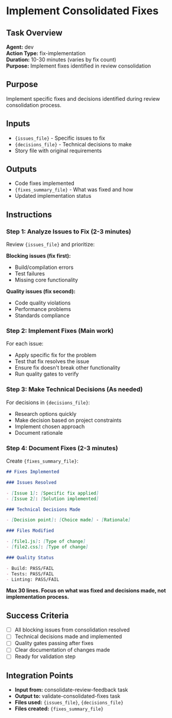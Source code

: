 # Implement Consolidated Fixes

## Task Overview

**Agent:** dev  
**Action Type:** fix-implementation  
**Duration:** 10-30 minutes (varies by fix count)  
**Purpose:** Implement fixes identified in review consolidation

## Purpose

Implement specific fixes and decisions identified during review consolidation process.

## Inputs

- `{issues_file}` - Specific issues to fix
- `{decisions_file}` - Technical decisions to make
- Story file with original requirements

## Outputs

- Code fixes implemented
- `{fixes_summary_file}` - What was fixed and how
- Updated implementation status

## Instructions

### Step 1: Analyze Issues to Fix (2-3 minutes)

Review `{issues_file}` and prioritize:

**Blocking issues (fix first):**

- Build/compilation errors
- Test failures
- Missing core functionality

**Quality issues (fix second):**

- Code quality violations
- Performance problems
- Standards compliance

### Step 2: Implement Fixes (Main work)

For each issue:

- Apply specific fix for the problem
- Test that fix resolves the issue
- Ensure fix doesn't break other functionality
- Run quality gates to verify

### Step 3: Make Technical Decisions (As needed)

For decisions in `{decisions_file}`:

- Research options quickly
- Make decision based on project constraints
- Implement chosen approach
- Document rationale

### Step 4: Document Fixes (2-3 minutes)

Create `{fixes_summary_file}`:

```markdown
## Fixes Implemented

### Issues Resolved

- [Issue 1]: [Specific fix applied]
- [Issue 2]: [Solution implemented]

### Technical Decisions Made

- [Decision point]: [Choice made] - [Rationale]

### Files Modified

- [file1.js]: [Type of change]
- [file2.css]: [Type of change]

### Quality Status

- Build: PASS/FAIL
- Tests: PASS/FAIL
- Linting: PASS/FAIL
```

**Max 30 lines. Focus on what was fixed and decisions made, not implementation process.**

## Success Criteria

- [ ] All blocking issues from consolidation resolved
- [ ] Technical decisions made and implemented
- [ ] Quality gates passing after fixes
- [ ] Clear documentation of changes made
- [ ] Ready for validation step

## Integration Points

- **Input from:** consolidate-review-feedback task
- **Output to:** validate-consolidated-fixes task
- **Files used:** `{issues_file}`, `{decisions_file}`
- **Files created:** `{fixes_summary_file}`

